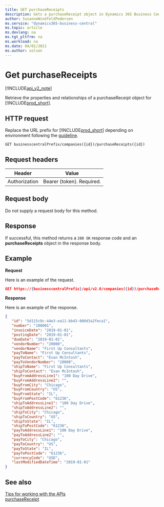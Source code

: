 ```yaml
---
title: GET purchaseReceipts  
description: Gets a purchaseReceipt object in Dynamics 365 Business Central.
author: SusanneWindfeldPedersen
ms.service: "dynamics365-business-central"
ms.topic: article
ms.devlang: na
ms.tgt_pltfrm: na
ms.workload: na
ms.date: 04/01/2021
ms.author: solsen
---
```


# Get purchaseReceipts

[!INCLUDE[api_v2_note](../../../includes/api_v2_note.md)]

Retrieve the properties and relationships of a purchaseReceipt object for [!INCLUDE[prod_short](../../../includes/prod_short.md)]. 

## HTTP request
Replace the URL prefix for [!INCLUDE[prod_short](../../../includes/prod_short.md)] depending on environment following the [guideline](../../v2.0/endpoints-apis-for-dynamics.md).
```
GET businesscentralPrefix/companies({id})/purchaseReceipts({id})
```

## Request headers

|Header|Value|
|------|-----|
|Authorization  |Bearer {token}. Required. |

## Request body
Do not supply a request body for this method.

## Response
If successful, this method returns a ```200 OK``` response code and an **purchaseReceipts** object in the response body.

## Example

**Request**

Here is an example of the request.
```json
GET https://{businesscentralPrefix}/api/v2.0/companies({id})/purchaseReceipts({id})
```

**Response**

Here is an example of the response. 

```json
{
   "id": "5d115c9c-44e3-ea11-bb43-000d3a2feca1",
   "number": "108001",
   "invoiceDate": "2019-01-01",
   "postingDate": "2019-01-01",
   "dueDate": "2019-01-01",
   "vendorNumber": "20000",
   "vendorName": "First Up Consultants",
   "payToName": "First Up Consultants",
   "payToContact": "Evan McIntosh",
   "payToVendorNumber": "20000",
   "shipToName": "First Up Consultants",
   "shipToContact": "Evan McIntosh",
   "buyFromAddressLine1": "100 Day Drive",
   "buyFromAddressLine2": "",
   "buyFromCity": "Chicago",
   "buyFromCountry": "US",
   "buyFromState": "IL",
   "buyFromPostCode": "61236",
   "shipToAddressLine1": "100 Day Drive",
   "shipToAddressLine2": "",
   "shipToCity": "Chicago",
   "shipToCountry": "US",
   "shipToState": "IL",
   "shipToPostCode": "61236",
   "payToAddressLine1": "100 Day Drive",
   "payToAddressLine2": "",
   "payToCity": "Chicago",
   "payToCountry": "US",
   "payToState": "IL",
   "payToPostCode": "61236",
   "currencyCode": "USD",
   "lastModifiedDateTime": "2019-01-01"
}
```


## See also
[Tips for working with the APIs](../../../developer/devenv-connect-apps-tips.md)  
[purchaseReceipt](../resources/dynamics_purchaseReceipt.md)  

